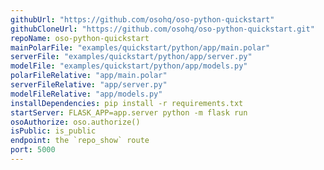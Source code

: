 ```yaml
---
githubUrl: "https://github.com/osohq/oso-python-quickstart"
githubCloneUrl: "https://github.com/osohq/oso-python-quickstart.git"
repoName: oso-python-quickstart
mainPolarFile: "examples/quickstart/python/app/main.polar"
serverFile: "examples/quickstart/python/app/server.py"
modelFile: "examples/quickstart/python/app/models.py"
polarFileRelative: "app/main.polar"
serverFileRelative: "app/server.py"
modelFileRelative: "app/models.py"
installDependencies: pip install -r requirements.txt
startServer: FLASK_APP=app.server python -m flask run
osoAuthorize: oso.authorize()
isPublic: is_public
endpoint: the `repo_show` route
port: 5000
---
```

